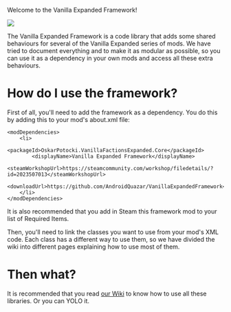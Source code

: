 Welcome to the Vanilla Expanded Framework!

![](https://i.imgur.com/bVf30tE.jpg)

The Vanilla Expanded Framework is a code library that adds some shared behaviours for several of the Vanilla Expanded series of mods. We have tried to document everything and to make it as modular as possible, so you can use it as a dependency in your own mods and access all these extra behaviours.

# How do I use the framework?

First of all, you'll need to add the framework as a dependency. You do this by adding this to your mod's about.xml file:

	<modDependencies>
		<li>
			<packageId>OskarPotocki.VanillaFactionsExpanded.Core</packageId>
			<displayName>Vanilla Expanded Framework</displayName>
			<steamWorkshopUrl>https://steamcommunity.com/workshop/filedetails/?id=2023507013</steamWorkshopUrl>
			<downloadUrl>https://github.com/AndroidQuazar/VanillaExpandedFramework</downloadUrl>
		</li>
	</modDependencies>

It is also recommended that you add in Steam this framework mod to your list of Required Items.

Then, you'll need to link the classes you want to use from your mod's XML code. Each class has a different way to use them, so we have divided the wiki into different pages explaining how to use most of them.

# Then what?
  
It is recommended that you read [our Wiki](https://github.com/AndroidQuazar/VanillaExpandedFramework/wiki) to know how to use all these libraries. Or you can YOLO it.
